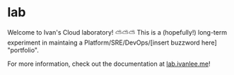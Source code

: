 # lab

Welcome to Ivan's Cloud laboratory! ⛅⛅⛅  This is a (hopefully!) long-term experiment in maintaing a Platform/SRE/DevOps/[insert buzzword here] "portfolio".

For more information, check out the documentation at [lab.ivanlee.me](https://lab.ivanlee.me)!
